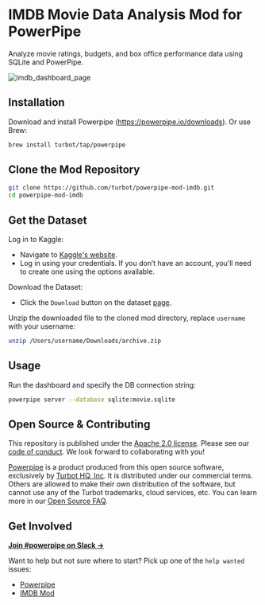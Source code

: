 # IMDB Movie Data Analysis Mod for PowerPipe

Analyze movie ratings, budgets, and box office performance data using SQLite and PowerPipe.

![imdb_dashboard_page](https://github.com/turbot/powerpipe-mod-imdb/assets/72413708/978a375c-42e1-4785-a7a3-89dd755f75ce)

## Installation

Download and install Powerpipe (https://powerpipe.io/downloads). Or use Brew:

```sh
brew install turbot/tap/powerpipe
```

## Clone the Mod Repository

```sh
git clone https://github.com/turbot/powerpipe-mod-imdb.git
cd powerpipe-mod-imdb
```

## Get the Dataset

Log in to Kaggle:
  - Navigate to [Kaggle's website](https://www.kaggle.com/).
  - Log in using your credentials. If you don’t have an account, you’ll need to create one using the options available.

Download the Dataset:
  - Click the `Download` button on the dataset [page](https://www.kaggle.com/datasets/shahjhanalam/movie-data-analytics-dataset/data).

Unzip the downloaded file to the cloned mod directory, replace `username` with your username:

```sh
unzip /Users/username/Downloads/archive.zip
```

## Usage

Run the dashboard and specify the DB connection string:

```sh
powerpipe server --database sqlite:movie.sqlite
```

## Open Source & Contributing

This repository is published under the [Apache 2.0 license](https://www.apache.org/licenses/LICENSE-2.0). Please see our [code of conduct](https://github.com/turbot/.github/blob/main/CODE_OF_CONDUCT.md). We look forward to collaborating with you!

[Powerpipe](https://powerpipe.io) is a product produced from this open source software, exclusively by [Turbot HQ, Inc](https://turbot.com). It is distributed under our commercial terms. Others are allowed to make their own distribution of the software, but cannot use any of the Turbot trademarks, cloud services, etc. You can learn more in our [Open Source FAQ](https://turbot.com/open-source).

## Get Involved

**[Join #powerpipe on Slack →](https://powerpipe.io/community/join)**

Want to help but not sure where to start? Pick up one of the `help wanted` issues:

- [Powerpipe](https://github.com/turbot/powerpipe/labels/help%20wanted)
- [IMDB Mod](https://github.com/turbot/powerpipe-mod-imdb/labels/help%20wanted)
